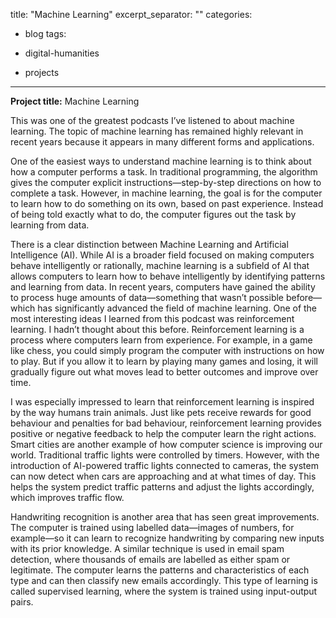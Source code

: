 title: "Machine Learning"
excerpt_separator: "<!--more-->"
categories:
 - blog
tags:
 - digital-humanities
   
 - projects

---
 
**Project title:** Machine Learning  



 This was one of the greatest podcasts I’ve listened to about machine learning. The topic of machine learning has remained highly relevant in recent years because it appears in many different forms and applications.

 One of the easiest ways to understand machine learning is to think about how a computer performs a task. In traditional programming, the algorithm gives the computer explicit instructions—step-by-step directions on how to complete a task. However, in machine learning, the goal is for the computer to learn how to do something on its own, based on past experience. Instead of being told exactly what to do, the computer figures out the task by learning from data.


 There is a clear distinction between Machine Learning and Artificial Intelligence (AI). While AI is a broader field focused on making computers behave intelligently or rationally, machine learning is a subfield of AI that allows computers to learn how to behave intelligently by identifying patterns and learning from data. In recent years, computers have gained the ability to process huge amounts of data—something that wasn’t possible before—which has significantly advanced the field of machine learning.
One of the most interesting ideas I learned from this podcast was reinforcement learning. I hadn’t thought about this before. Reinforcement learning is a process where computers learn from experience. For example, in a game like chess, you could simply program the computer with instructions on how to play. But if you allow it to learn by playing many games and losing, it will gradually figure out what moves lead to better outcomes and improve over time.


 I was especially impressed to learn that reinforcement learning is inspired by the way humans train animals. Just like pets receive rewards for good behaviour and penalties for bad behaviour, reinforcement learning provides positive or negative feedback to help the computer learn the right actions.
Smart cities are another example of how computer science is improving our world. Traditional traffic lights were controlled by timers. However, with the introduction of AI-powered traffic lights connected to cameras, the system can now detect when cars are approaching and at what times of day. This helps the system predict traffic patterns and adjust the lights accordingly, which improves traffic flow.


 Handwriting recognition is another area that has seen great improvements. The computer is trained using labelled data—images of numbers, for example—so it can learn to recognize handwriting by comparing new inputs with its prior knowledge. A similar technique is used in email spam detection, where thousands of emails are labelled as either spam or legitimate. The computer learns the patterns and characteristics of each type and can then classify new emails accordingly. This type of learning is called supervised learning, where the system is trained using input-output pairs.
 
